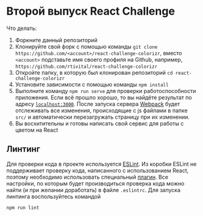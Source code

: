 # Второй выпуск React Challenge

Что делать:

1. Форкните данный репозиторий
2. Клонируйте свой форк с помощью команды `git clone https://github.com/<account>/react-challenge-colorizr`, вместо `<account>` подставьте имя своего профиля на Github, например, `https://github.com/rtivital/react-challenge-colorizr`
3. Откройте папку, в которую был клонирован репозиторий `cd react-challenge-colorizr`
4. Установите зависимости с помощью команды `npm install`
5. Выполните команду `npm run serve` для проверки работоспособности приложения. Если всё прошло хорошо, то вы найдёте результат по адресу [`localhost:3000`](http://localhost:3000/). После запуска сервера [Webpack](https://webpack.github.io/) будет отслеживать все изменения, происходящие с js файлами в папке `src/` и автоматически перезагружать страницу при их изменении.
6. Вы восхитительны и готовы написать свой сервис для работы с цветом на React

## Линтинг
Для проверки кода в проекте используется [ESLint](http://eslint.org/). Из коробки ESLint не поддерживает проверку кода, написанного с использованием React, поэтому необходимо использовать специальный [плагин](https://github.com/yannickcr/eslint-plugin-react). Все настройки, по которым будет производиться проверка кода можно найти (и при желании доработать) в файле `.eslintrc`. Для запуска линтинга воспользуйтесь командой

```sh
npm run lint
```
